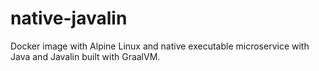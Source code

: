 # native-javalin
Docker image with Alpine Linux and native executable microservice with Java and Javalin built with GraalVM.
